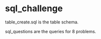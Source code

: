 # sql_challenge

table_create.sql is the table schema.

sql_questions are the queries for 8 problems.


